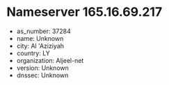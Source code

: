 # Nameserver 165.16.69.217

* as_number: 37284
* name: Unknown
* city: Al 'Aziziyah
* country: LY
* organization: Aljeel-net
* version: Unknown
* dnssec: Unknown
